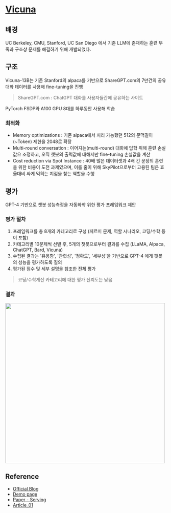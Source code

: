 
# [Vicuna](https://github.com/lm-sys/FastChat)

## 배경

UC Berkeley, CMU, Stanford, UC San Diego 에서 기존 LLM에 존재하는 훈련 부족과 구조상 문제를 해결하기 위해 개발되었다.


## 구조

Vicuna-13B는 기존 Stanford의 alpaca를 기반으로 ShareGPT.com의 7만건의 공유 대화 데이터를 사용해 fine-tuning을 진행
> ShareGPT.com : ChatGPT 대화를 사용자들간에 공유하는 사이트

PyTorch FSDP와 A100 GPU 8대를 하루동안 사용해 학습

### 최적화

- Memory optimizations : 기존 alpaca에서 처리 가능했던 512의 문맥길이(~Token) 제한을 2048로 확장
- Multi-round conversation : 이어지는(multi-round) 대화에 답학 위해 훈련 손실값으 조정하고, 오직 챗봇의 출력값에 대해서만 fine-tuning 손실값을 계산
- Cost reduction via Spot Instance : 40배 많은 데이터셋과 4배 긴 문장의 훈련을 위한 비용이 도전 과제였으며, 이를 줄이 위해 SkyPilot으로부터 고용된 팀은 효율대비 싸게 먹히는 지점을 찾는 역할을 수행

## 평가

GPT-4 기반으로 챗봇 성능측정을 자동화학 위한 평가 프레임워크 제안

### 평가 절차
1. 프레임워크를 총 8개의 카테고리로 구성 (페르미 문제, 역할 시나리오, 코딩/수학 등이 포함)
2. 카테고리별 10문제씩 선별 후, 5개의 챗봇으로부터 결과를 수집 (LLaMA, Alpaca, ChatGPT, Bard, Vicuna)
3. 수집된 결과는 '유용함', '관련성', '정확도', '세부성'을 기반으로 GPT-4 에게 팻봇의 성능을 평가하도록 질의
4. 평가된 점수 및 세부 설명을 참조한 전체 평가
  > 코딩/수학계산 카테고리에 대한 평가 신뢰도는 낮음

### 결과

<img src="https://miro.medium.com/v2/resize:fit:720/format:webp/0*qTrWfPbqFB9sijxy.png" width="500">


## Reference

- [Official Blog](https://vicuna.lmsys.org/)
- [Demo page](https://chat.lmsys.org/)
- [Paper - Serving](https://arxiv.org/abs/2302.11665)
- [Article_01](https://pub.towardsai.net/meet-vicuna-the-latest-metas-llama-model-that-matches-chatgpt-performance-e23b2fc67e6b)

